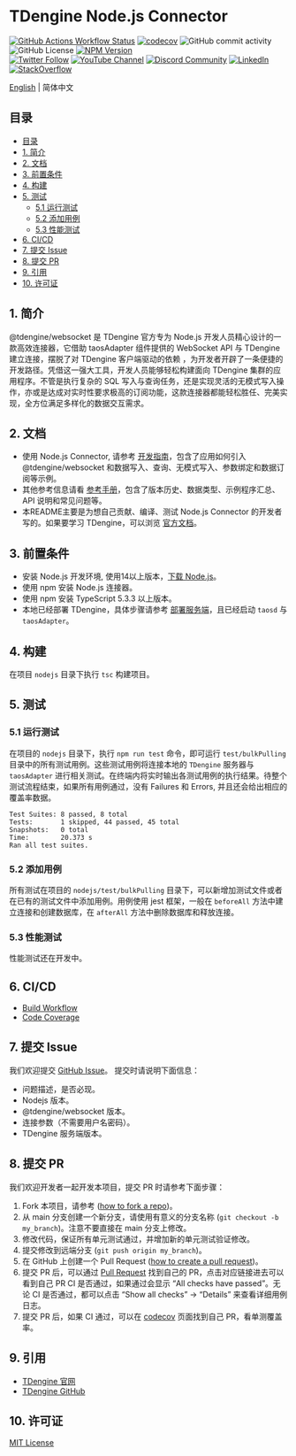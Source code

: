 <!-- omit in toc -->
# TDengine Node.js Connector

[![GitHub Actions Workflow Status](https://img.shields.io/github/actions/workflow/status/taosdata/taos-connector-node/push.yaml)](https://github.com/taosdata/taos-connector-node/actions/workflows/push.yaml)
[![codecov](https://codecov.io/gh/taosdata/taos-connector-node/graph/badge.svg?token=5379a80b-063f-48c2-ab56-09564e7ca777)](https://codecov.io/gh/taosdata/taos-connector-node)
![GitHub commit activity](https://img.shields.io/github/commit-activity/m/taosdata/taos-connector-node)
![GitHub License](https://img.shields.io/github/license/taosdata/taos-connector-node)
[![NPM Version](https://shields.io/npm/v/@tdengine/websocket)](https://www.npmjs.com/package/@tdengine/websocket)
<br />
[![Twitter Follow](https://img.shields.io/twitter/follow/tdenginedb?label=TDengine&style=social)](https://twitter.com/tdenginedb)
[![YouTube Channel](https://img.shields.io/badge/Subscribe_@tdengine--white?logo=youtube&style=social)](https://www.youtube.com/@tdengine)
[![Discord Community](https://img.shields.io/badge/Join_Discord--white?logo=discord&style=social)](https://discord.com/invite/VZdSuUg4pS)
[![LinkedIn](https://img.shields.io/badge/Follow_LinkedIn--white?logo=linkedin&style=social)](https://www.linkedin.com/company/tdengine)
[![StackOverflow](https://img.shields.io/badge/Ask_StackOverflow--white?logo=stackoverflow&style=social&logoColor=orange)](https://stackoverflow.com/questions/tagged/tdengine)


[English](README.md) | 简体中文


## 目录
<!-- omit in toc -->

- [目录](#目录)
- [1. 简介](#1-简介)
- [2. 文档](#2-文档)
- [3. 前置条件](#3-前置条件)
- [4. 构建](#4-构建)
- [5. 测试](#5-测试)
  - [5.1 运行测试](#51-运行测试)
  - [5.2 添加用例](#52-添加用例)
  - [5.3 性能测试](#53-性能测试)
- [6. CI/CD](#6-cicd)
- [7. 提交 Issue](#7-提交-issue)
- [8. 提交 PR](#8-提交-pr)
- [9. 引用](#9-引用)
- [10. 许可证](#10-许可证)


## 1. 简介

@tdengine/websocket 是 TDengine 官方专为 Node.js 开发人员精心设计的一款高效连接器，它借助 taosAdapter 组件提供的 WebSocket API 与 TDengine 建立连接，摆脱了对 TDengine 客户端驱动的依赖 ，为开发者开辟了一条便捷的开发路径。凭借这一强大工具，开发人员能够轻松构建面向 TDengine 集群的应用程序。不管是执行复杂的 SQL 写入与查询任务，还是实现灵活的无模式写入操作，亦或是达成对实时性要求极高的订阅功能，这款连接器都能轻松胜任、完美实现，全方位满足多样化的数据交互需求。

## 2. 文档

- 使用 Node.js Connector, 请参考 [开发指南](https://docs.taosdata.com/develop/)，包含了应用如何引入 @tdengine/websocket 和数据写入、查询、无模式写入、参数绑定和数据订阅等示例。
- 其他参考信息请看 [参考手册](https://docs.taosdata.com/reference/connector/node/)，包含了版本历史、数据类型、示例程序汇总、API 说明和常见问题等。
- 本README主要是为想自己贡献、编译、测试 Node.js Connector 的开发者写的。如果要学习 TDengine，可以浏览 [官方文档](https://docs.taosdata.com/)。

## 3. 前置条件

- 安装 Node.js 开发环境, 使用14以上版本，[下载 Node.js](https://nodejs.org/en/download/)。
- 使用 npm 安装 Node.js 连接器。
- 使用 npm 安装 TypeScript 5.3.3 以上版本。
- 本地已经部署 TDengine，具体步骤请参考 [部署服务端](https://docs.taosdata.com/get-started/package/)，且已经启动 `taosd` 与 `taosAdapter`。

## 4. 构建

在项目 `nodejs` 目录下执行 `tsc` 构建项目。

## 5. 测试

### 5.1 运行测试

在项目的 `nodejs` 目录下，执行 `npm run test` 命令，即可运行 `test/bulkPulling` 目录中的所有测试用例。这些测试用例将连接本地的 `TDengine` 服务器与 `taosAdapter` 进行相关测试。在终端内将实时输出各测试用例的执行结果。待整个测试流程结束，如果所有用例通过，没有 Failures 和 Errors, 并且还会给出相应的覆盖率数据。

```text
Test Suites: 8 passed, 8 total
Tests:       1 skipped, 44 passed, 45 total
Snapshots:   0 total
Time:        20.373 s
Ran all test suites.
```

### 5.2 添加用例

所有测试在项目的 `nodejs/test/bulkPulling` 目录下，可以新增加测试文件或者在已有的测试文件中添加用例。用例使用 jest 框架，一般在 `beforeAll` 方法中建立连接和创建数据库，在 `afterAll` 方法中删除数据库和释放连接。

### 5.3 性能测试

性能测试还在开发中。

## 6. CI/CD
- [Build Workflow](https://github.com/taosdata/taos-connector-node/actions/workflows/push.yaml)
- [Code Coverage](https://app.codecov.io/gh/taosdata/taos-connector-node)

## 7. 提交 Issue

我们欢迎提交 [GitHub Issue](https://github.com/taosdata/taos-connector-node/issues/new?template=Blank+issue)。 提交时请说明下面信息：

- 问题描述，是否必现。
- Nodejs 版本。
- @tdengine/websocket 版本。
- 连接参数（不需要用户名密码）。
- TDengine 服务端版本。

## 8. 提交 PR

我们欢迎开发者一起开发本项目，提交 PR 时请参考下面步骤：

1. Fork 本项目，请参考 ([how to fork a repo](https://docs.github.com/en/get-started/quickstart/fork-a-repo))。
1. 从 main 分支创建一个新分支，请使用有意义的分支名称 (`git checkout -b my_branch`)。注意不要直接在 main 分支上修改。
1. 修改代码，保证所有单元测试通过，并增加新的单元测试验证修改。
1. 提交修改到远端分支 (`git push origin my_branch`)。
1. 在 GitHub 上创建一个 Pull Request ([how to create a pull request](https://docs.github.com/en/pull-requests/collaborating-with-pull-requests/proposing-changes-to-your-work-with-pull-requests/creating-a-pull-request))。
1. 提交 PR 后，可以通过 [Pull Request](https://github.com/taosdata/taos-connector-node/pulls) 找到自己的 PR，点击对应链接进去可以看到自己 PR CI 是否通过，如果通过会显示 “All checks have passed”。无论 CI 是否通过，都可以点击 “Show all checks” -> “Details” 来查看详细用例日志。
1. 提交 PR 后，如果 CI 通过，可以在 [codecov](https://app.codecov.io/gh/taosdata/taos-connector-node/pulls) 页面找到自己 PR，看单测覆盖率。

## 9. 引用

- [TDengine 官网](https://www.taosdata.com/)
- [TDengine GitHub](https://github.com/taosdata/TDengine)

## 10. 许可证

[MIT License](./LICENSE)
